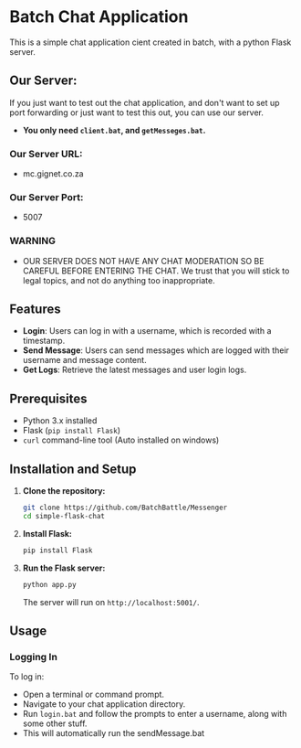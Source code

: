# Batch Chat Application

This is a simple chat application cient created in batch, with a python Flask server. 

## Our Server:
If you just want to test out the chat application, and don't want to set up port forwarding or just want to test this out, you can use our server. 
- **You only need `client.bat`, and `getMesseges.bat`.**

### Our Server URL:
- mc.gignet.co.za
### Our Server Port:
- 5007
### WARNING
- OUR SERVER DOES NOT HAVE ANY CHAT MODERATION SO BE CAREFUL BEFORE ENTERING THE CHAT. We trust that you will stick to legal topics, and not do anything too inappropriate.

## Features

- **Login**: Users can log in with a username, which is recorded with a timestamp.
- **Send Message**: Users can send messages which are logged with their username and message content.
- **Get Logs**: Retrieve the latest messages and user login logs.

## Prerequisites

- Python 3.x installed
- Flask (`pip install Flask`)
- `curl` command-line tool (Auto installed on windows)

## Installation and Setup

1. **Clone the repository:**
   ```bash
   git clone https://github.com/BatchBattle/Messenger
   cd simple-flask-chat
   ```

2. **Install Flask:**
   ```bash
   pip install Flask
   ```

3. **Run the Flask server:**
   ```bash
   python app.py
   ```
   The server will run on `http://localhost:5001/`.

## Usage

### Logging In

To log in:
- Open a terminal or command prompt.
- Navigate to your chat application directory.
- Run `login.bat` and follow the prompts to enter a username, along with some other stuff.
- This will automatically run the sendMessage.bat
